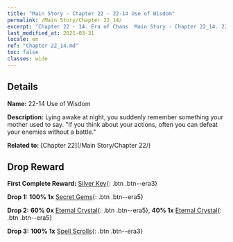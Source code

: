 ```yaml
---
title: "Main Story - Chapter 22 - 22-14 Use of Wisdom"
permalink: /Main Story/Chapter 22_14/
excerpt: "Chapter 22 - 14. Era of Chaos  Main Story - Chapter 22_14. 22-14 Use of Wisdom"
last_modified_at: 2021-03-31
locale: en
ref: "Chapter 22_14.md"
toc: false
classes: wide
---
```


## Details

 **Name:** 22-14 Use of Wisdom

 **Description:** Lying awake at night, you suddenly remember something your mother used to say. \"If you think about your actions, often you can defeat your enemies without a battle.\"

 **Related to:** [Chapter 22](/Main Story/Chapter 22/)

## Drop Reward

 **First Complete Reward:** [Silver Key](/Items/con_693/){: .btn .btn--era3}

 **Drop 1:** **100% 1x** [Secret Gems](/Items/mat_79/){: .btn .btn--era5}

 **Drop 2:** **60% 0x** [Eternal Crystal](/Items/mat_73/){: .btn .btn--era5}, **40% 1x** [Eternal Crystal](/Items/mat_73/){: .btn .btn--era5}

 **Drop 3:** **100% 1x** [Spell Scrolls](/Items/con_694/){: .btn .btn--era3}


